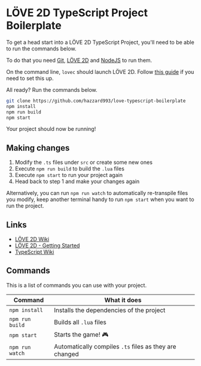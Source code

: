 # LÖVE 2D TypeScript Project Boilerplate

To get a head start into a LÖVE 2D TypeScript Project, you'll need to be able to run the commands below.

To do that you need [Git](https://git-scm.com/downloads), [LÖVE 2D](https://love2d.org/) and [NodeJS](https://nodejs.org/en/) to run them.

On the command line, `lovec` should launch LÖVE 2D. Follow [this guide](https://love2d.org/wiki/PATH) if you need to set this up.

All ready? Run the commands below.

```sh
git clone https://github.com/hazzard993/love-typescript-boilerplate
npm install
npm run build
npm start
```

Your project should now be running!

## Making changes

1. Modify the `.ts` files under `src` or create some new ones
2. Execute `npm run build` to build the `.lua` files
3. Execute `npm start` to run your project again
4. Head back to step 1 and make your changes again

Alternatively, you can run `npm run watch` to automatically re-transpile files you modify, keep another terminal handy to run `npm start` when you want to run the project.

## Links
- [LÖVE 2D Wiki](https://love2d.org/wiki/Main_Page)
- [LÖVE 2D - Getting Started](https://love2d.org/wiki/Getting_Started)
- [TypeScript Wiki](https://github.com/Microsoft/TypeScript/wiki)

## Commands

This is a list of commands you can use with your project.

| Command | What it does |
| ------- | ------------ |
| `npm install` | Installs the dependencies of the project |
| `npm run build` | Builds all `.lua` files |
| `npm start` | Starts the game! :video_game: |
| `npm run watch` | Automatically compiles `.ts` files as they are changed |
